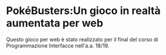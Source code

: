 # PokéBusters:Un gioco in realtà aumentata per web 

Questo gioco per web è stato realizzato per il final del corso di Programmazione Interfacce nell'a.a. 18/19. 

